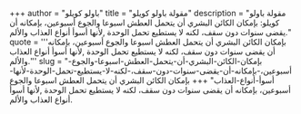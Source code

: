 +++
author = "باولو كويلو"
title = "مقولة باولو كويلو"
description = "مقولة باولو كويلو: بإمكان الكائن البشري أن يتحمل العطش اسبوعا والجوع أسبوعين، بإمكانه أن يقضى سنوات دون سقف، لكنه لا يستطيع تحمل الوحدة ,لأنها أسوأ أنواع العذاب والألم."
quote = '''بإمكان الكائن البشري أن يتحمل العطش اسبوعا والجوع أسبوعين، بإمكانه أن يقضى سنوات دون سقف، لكنه لا يستطيع تحمل الوحدة ,لأنها أسوأ أنواع العذاب والألم.'''
slug = "بإمكان-الكائن-البشري-أن-يتحمل-العطش-اسبوعا-والجوع-أسبوعين،-بإمكانه-أن-يقضى-سنوات-دون-سقف،-لكنه-لا-يستطيع-تحمل-الوحدة-لأنها-أسوأ-أنواع-العذاب"
+++
بإمكان الكائن البشري أن يتحمل العطش اسبوعا والجوع أسبوعين، بإمكانه أن يقضى سنوات دون سقف، لكنه لا يستطيع تحمل الوحدة ,لأنها أسوأ أنواع العذاب والألم.
